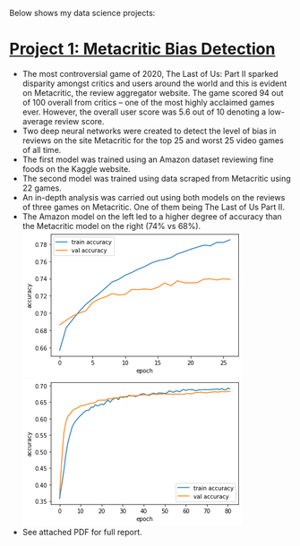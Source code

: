 Below shows my data science projects:                               

# [Project 1: Metacritic Bias Detection](https://github.com/jonnb123/MetacriticProject)
* The most controversial game of 2020, The Last of Us: Part II sparked disparity amongst critics and users around the world and this is evident on Metacritic, the review aggregator website. The game scored 94 out of 100 overall from critics – one of the most highly acclaimed games ever. However, the overall user score was 5.6 out of 10 denoting a low-average review score.
* Two deep neural networks were created to detect the level of bias in reviews on the site Metacritic for the top 25 and worst 25 video games of all time. 
* The first model was trained using an Amazon dataset reviewing fine foods on the Kaggle website.
* The second model was trained using data scraped from Metacritic using 22 games.
* An in-depth analysis was carried out using both models on the reviews of three games on Metacritic. One of them being The Last of Us Part II.
* The Amazon model on the left led to a higher degree of accuracy than the Metacritic model on the right (74% vs 68%).
![](https://github.com/jonnb123/Jonathan-Bentham/blob/main/images/accuracyAmazon.png)
![](https://github.com/jonnb123/Jonathan-Bentham/blob/main/images/accuracyMetacritic.png)
* See attached PDF for full report. 
